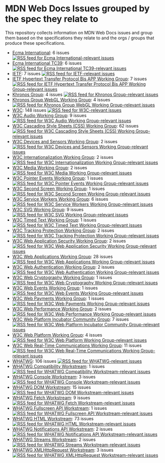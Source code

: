 
# MDN Web Docs Issues grouped by the spec they relate to

This repository collects information on MDN Web Docs issues and group them based on the specifications they relate to and the orgs / groups that produce these specifications.

* [Ecma International](ecma_international.md): 6 issues [![RSS feed for Ecma International-relevant issues](https://www.w3.org/QA/2007/04/feed_icon)](ecma_international.rss)
* [Ecma International TC39](ecma_international_tc39.md): 6 issues [![RSS feed for Ecma International TC39-relevant issues](https://www.w3.org/QA/2007/04/feed_icon)](ecma_international_tc39.rss)
* [IETF](ietf.md): 7 issues [![RSS feed for IETF-relevant issues](https://www.w3.org/QA/2007/04/feed_icon)](ietf.rss)
* [IETF Hypertext Transfer Protocol Bis APP Working Group](ietf_hypertext_transfer_protocol_bis_app_working_group.md): 7 issues [![RSS feed for IETF Hypertext Transfer Protocol Bis APP Working Group-relevant issues](https://www.w3.org/QA/2007/04/feed_icon)](ietf_hypertext_transfer_protocol_bis_app_working_group.rss)
* [Khronos Group](khronos_group.md): 4 issues [![RSS feed for Khronos Group-relevant issues](https://www.w3.org/QA/2007/04/feed_icon)](khronos_group.rss)
* [Khronos Group WebGL Working Group](khronos_group_webgl_working_group.md): 4 issues [![RSS feed for Khronos Group WebGL Working Group-relevant issues](https://www.w3.org/QA/2007/04/feed_icon)](khronos_group_webgl_working_group.rss)
* [W3C](w3c.md): 148 issues [![RSS feed for W3C-relevant issues](https://www.w3.org/QA/2007/04/feed_icon)](w3c.rss)
* [W3C Audio Working Group](w3c_audio_working_group.md): 9 issues [![RSS feed for W3C Audio Working Group-relevant issues](https://www.w3.org/QA/2007/04/feed_icon)](w3c_audio_working_group.rss)
* [W3C Cascading Style Sheets (CSS) Working Group](w3c_cascading_style_sheets_css_working_group.md): 62 issues [![RSS feed for W3C Cascading Style Sheets (CSS) Working Group-relevant issues](https://www.w3.org/QA/2007/04/feed_icon)](w3c_cascading_style_sheets_css_working_group.rss)
* [W3C Devices and Sensors Working Group](w3c_devices_and_sensors_working_group.md): 2 issues [![RSS feed for W3C Devices and Sensors Working Group-relevant issues](https://www.w3.org/QA/2007/04/feed_icon)](w3c_devices_and_sensors_working_group.rss)
* [W3C Internationalization Working Group](w3c_internationalization_working_group.md): 2 issues [![RSS feed for W3C Internationalization Working Group-relevant issues](https://www.w3.org/QA/2007/04/feed_icon)](w3c_internationalization_working_group.rss)
* [W3C Media Working Group](w3c_media_working_group.md): 2 issues [![RSS feed for W3C Media Working Group-relevant issues](https://www.w3.org/QA/2007/04/feed_icon)](w3c_media_working_group.rss)
* [W3C Pointer Events Working Group](w3c_pointer_events_working_group.md): 1 issues [![RSS feed for W3C Pointer Events Working Group-relevant issues](https://www.w3.org/QA/2007/04/feed_icon)](w3c_pointer_events_working_group.rss)
* [W3C Second Screen Working Group](w3c_second_screen_working_group.md): 1 issues [![RSS feed for W3C Second Screen Working Group-relevant issues](https://www.w3.org/QA/2007/04/feed_icon)](w3c_second_screen_working_group.rss)
* [W3C Service Workers Working Group](w3c_service_workers_working_group.md): 6 issues [![RSS feed for W3C Service Workers Working Group-relevant issues](https://www.w3.org/QA/2007/04/feed_icon)](w3c_service_workers_working_group.rss)
* [W3C SVG Working Group](w3c_svg_working_group.md): 9 issues [![RSS feed for W3C SVG Working Group-relevant issues](https://www.w3.org/QA/2007/04/feed_icon)](w3c_svg_working_group.rss)
* [W3C Timed Text Working Group](w3c_timed_text_working_group.md): 1 issues [![RSS feed for W3C Timed Text Working Group-relevant issues](https://www.w3.org/QA/2007/04/feed_icon)](w3c_timed_text_working_group.rss)
* [W3C Tracking Protection Working Group](w3c_tracking_protection_working_group.md): 2 issues [![RSS feed for W3C Tracking Protection Working Group-relevant issues](https://www.w3.org/QA/2007/04/feed_icon)](w3c_tracking_protection_working_group.rss)
* [W3C Web Application Security Working Group](w3c_web_application_security_working_group.md): 2 issues [![RSS feed for W3C Web Application Security Working Group-relevant issues](https://www.w3.org/QA/2007/04/feed_icon)](w3c_web_application_security_working_group.rss)
* [W3C Web Applications Working Group](w3c_web_applications_working_group.md): 28 issues [![RSS feed for W3C Web Applications Working Group-relevant issues](https://www.w3.org/QA/2007/04/feed_icon)](w3c_web_applications_working_group.rss)
* [W3C Web Authentication Working Group](w3c_web_authentication_working_group.md): 2 issues [![RSS feed for W3C Web Authentication Working Group-relevant issues](https://www.w3.org/QA/2007/04/feed_icon)](w3c_web_authentication_working_group.rss)
* [W3C Web Cryptography Working Group](w3c_web_cryptography_working_group.md): 1 issues [![RSS feed for W3C Web Cryptography Working Group-relevant issues](https://www.w3.org/QA/2007/04/feed_icon)](w3c_web_cryptography_working_group.rss)
* [W3C Web Events Working Group](w3c_web_events_working_group.md): 1 issues [![RSS feed for W3C Web Events Working Group-relevant issues](https://www.w3.org/QA/2007/04/feed_icon)](w3c_web_events_working_group.rss)
* [W3C Web Payments Working Group](w3c_web_payments_working_group.md): 1 issues [![RSS feed for W3C Web Payments Working Group-relevant issues](https://www.w3.org/QA/2007/04/feed_icon)](w3c_web_payments_working_group.rss)
* [W3C Web Performance Working Group](w3c_web_performance_working_group.md): 2 issues [![RSS feed for W3C Web Performance Working Group-relevant issues](https://www.w3.org/QA/2007/04/feed_icon)](w3c_web_performance_working_group.rss)
* [W3C Web Platform Incubator Community Group](w3c_web_platform_incubator_community_group.md): 7 issues [![RSS feed for W3C Web Platform Incubator Community Group-relevant issues](https://www.w3.org/QA/2007/04/feed_icon)](w3c_web_platform_incubator_community_group.rss)
* [W3C Web Platform Working Group](w3c_web_platform_working_group.md): 4 issues [![RSS feed for W3C Web Platform Working Group-relevant issues](https://www.w3.org/QA/2007/04/feed_icon)](w3c_web_platform_working_group.rss)
* [W3C Web Real-Time Communications Working Group](w3c_web_real_time_communications_working_group.md): 11 issues [![RSS feed for W3C Web Real-Time Communications Working Group-relevant issues](https://www.w3.org/QA/2007/04/feed_icon)](w3c_web_real_time_communications_working_group.rss)
* [WHATWG](whatwg.md): 106 issues [![RSS feed for WHATWG-relevant issues](https://www.w3.org/QA/2007/04/feed_icon)](whatwg.rss)
* [WHATWG Compatibility Workstream](whatwg_compatibility_workstream.md): 1 issues [![RSS feed for WHATWG Compatibility Workstream-relevant issues](https://www.w3.org/QA/2007/04/feed_icon)](whatwg_compatibility_workstream.rss)
* [WHATWG Console Workstream](whatwg_console_workstream.md): 3 issues [![RSS feed for WHATWG Console Workstream-relevant issues](https://www.w3.org/QA/2007/04/feed_icon)](whatwg_console_workstream.rss)
* [WHATWG DOM Workstream](whatwg_dom_workstream.md): 15 issues [![RSS feed for WHATWG DOM Workstream-relevant issues](https://www.w3.org/QA/2007/04/feed_icon)](whatwg_dom_workstream.rss)
* [WHATWG Fetch Workstream](whatwg_fetch_workstream.md): 9 issues [![RSS feed for WHATWG Fetch Workstream-relevant issues](https://www.w3.org/QA/2007/04/feed_icon)](whatwg_fetch_workstream.rss)
* [WHATWG Fullscreen API Workstream](whatwg_fullscreen_api_workstream.md): 1 issues [![RSS feed for WHATWG Fullscreen API Workstream-relevant issues](https://www.w3.org/QA/2007/04/feed_icon)](whatwg_fullscreen_api_workstream.rss)
* [WHATWG HTML Workstream](whatwg_html_workstream.md): 73 issues [![RSS feed for WHATWG HTML Workstream-relevant issues](https://www.w3.org/QA/2007/04/feed_icon)](whatwg_html_workstream.rss)
* [WHATWG Notifications API Workstream](whatwg_notifications_api_workstream.md): 2 issues [![RSS feed for WHATWG Notifications API Workstream-relevant issues](https://www.w3.org/QA/2007/04/feed_icon)](whatwg_notifications_api_workstream.rss)
* [WHATWG Streams Workstream](whatwg_streams_workstream.md): 2 issues [![RSS feed for WHATWG Streams Workstream-relevant issues](https://www.w3.org/QA/2007/04/feed_icon)](whatwg_streams_workstream.rss)
* [WHATWG XMLHttpRequest Workstream](whatwg_xmlhttprequest_workstream.md): 3 issues [![RSS feed for WHATWG XMLHttpRequest Workstream-relevant issues](https://www.w3.org/QA/2007/04/feed_icon)](whatwg_xmlhttprequest_workstream.rss)
